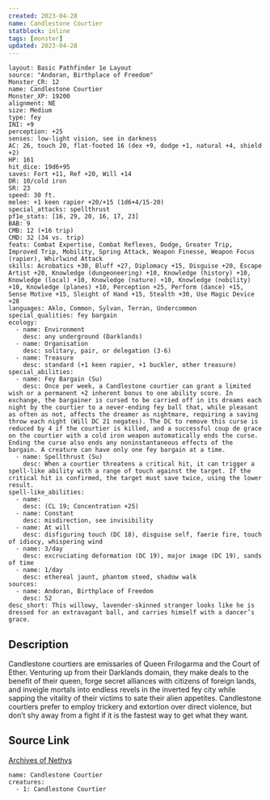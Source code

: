 ```yaml
---
created: 2023-04-28
name: Candlestone Courtier
statblock: inline
tags: [monster]
updated: 2023-04-28
---
```

```statblock
layout: Basic Pathfinder 1e Layout
source: "Andoran, Birthplace of Freedom"
Monster_CR: 12
name: Candlestone Courtier
Monster_XP: 19200
alignment: NE
size: Medium
type: fey
INI: +9
perception: +25
senses: low-light vision, see in darkness
AC: 26, touch 20, flat-footed 16 (dex +9, dodge +1, natural +4, shield +2)
HP: 161
hit_dice: 19d6+95
saves: Fort +11, Ref +20, Will +14
DR: 10/cold iron
SR: 23
speed: 30 ft.
melee: +1 keen rapier +20/+15 (1d6+4/15-20)
special_attacks: spellthrust
pf1e_stats: [16, 29, 20, 16, 17, 23]
BAB: 9
CMB: 12 (+16 trip)
CMD: 32 (34 vs. trip)
feats: Combat Expertise, Combat Reflexes, Dodge, Greater Trip, Improved Trip, Mobility, Spring Attack, Weapon Finesse, Weapon Focus (rapier), Whirlwind Attack
skills: Acrobatics +30, Bluff +27, Diplomacy +15, Disguise +20, Escape Artist +20, Knowledge (dungeoneering) +10, Knowledge (history) +10, Knowledge (local) +10, Knowledge (nature) +10, Knowledge (nobility) +10, Knowledge (planes) +10, Perception +25, Perform (dance) +15, Sense Motive +15, Sleight of Hand +15, Stealth +30, Use Magic Device +28
languages: Aklo, Common, Sylvan, Terran, Undercommon
special_qualities: fey bargain
ecology:
  - name: Environment
    desc: any underground (Darklands)
  - name: Organisation
    desc: solitary, pair, or delegation (3-6)
  - name: Treasure
    desc: standard (+1 keen rapier, +1 buckler, other treasure)
special_abilities:
  - name: Fey Bargain (Su)
    desc: Once per week, a Candlestone courtier can grant a limited wish or a permanent +2 inherent bonus to one ability score. In exchange, the bargainer is cursed to be carried off in its dreams each night by the courtier to a never-ending fey ball that, while pleasant as often as not, affects the dreamer as nightmare, requiring a saving throw each night (Will DC 21 negates). The DC to remove this curse is reduced by 4 if the courtier is killed, and a successful coup de grace on the courtier with a cold iron weapon automatically ends the curse. Ending the curse also ends any noninstantaneous effects of the bargain. A creature can have only one fey bargain at a time.
  - name: Spellthrust (Su)
    desc: When a courtier threatens a critical hit, it can trigger a spell-like ability with a range of touch against the target. If the critical hit is confirmed, the target must save twice, using the lower result.
spell-like_abilities:
  - name:
    desc: (CL 19; Concentration +25)
  - name: Constant
    desc: misdirection, see invisibility
  - name: At will
    desc: disfiguring touch (DC 18), disguise self, faerie fire, touch of idiocy, whispering wind
  - name: 3/day
    desc: excruciating deformation (DC 19), major image (DC 19), sands of time
  - name: 1/day
    desc: ethereal jaunt, phantom steed, shadow walk
sources:
  - name: Andoran, Birthplace of Freedom
    desc: 52
desc_short: This willowy, lavender-skinned stranger looks like he is dressed for an extravagant ball, and carries himself with a dancer’s grace.
```
## Description
Candlestone courtiers are emissaries of Queen Frilogarma and the Court of Ether. Venturing up from their Darklands domain, they make deals to the benefit of their queen, forge secret alliances with citizens of foreign lands, and inveigle mortals into endless revels in the inverted fey city while sapping the vitality of their victims to sate their alien appetites. Candlestone courtiers prefer to employ trickery and extortion over direct violence, but don’t shy away from a fight if it is the fastest way to get what they want.
## Source Link
[Archives of Nethys](https://aonprd.com/MonsterDisplay.aspx?ItemName=Candlestone%20Courtier)
```encounter-table
name: Candlestone Courtier
creatures:
  - 1: Candlestone Courtier
```
